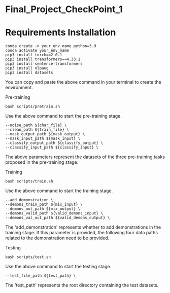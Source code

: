 # Final_Project_CheckPoint_1

# Requirements Installation
```
conda create -n your_env_name python=3.9
conda activate your_env_name
pip3 install torch==2.0.1
pip3 install transformers==4.33.1
pip3 install sentence-transformers
pip3 install nlpaug
pip3 install datasets
```
You can copy and paste the above command in your terminal to create the environment.

Pre-training
```
bash scripts/pretrain.sh
```
Use the above command to start the pre-training stage.
```
--noise_path ${char_file} \
--clean_path ${train_file} \
--mask_output_path ${mask_output} \
--mask_input_path ${mask_input} \
--classify_output_path ${classify_output} \
--classify_input_path ${classify_input} \
```
The above parameters represent the datasets of the three pre-training tasks proposed in the pre-training stage.

Training
```
bash scripts/train.sh
```
Use the above command to start the training stage.
```
--add_demonstration \
--demons_train_path ${mix_input} \
--demons_out_path ${mix_output} \
--demons_valid_path ${valid_demons_input} \
--demons_val_out_path ${valid_demons_output} \
```
The 'add_demonstration' represents whether to add demonstrations in the training stage. If this parameter is provided, the following four data paths related to the demonstration need to be provided.

Testing
```
bash scripts/test.sh
```
Use the above command to start the testing stage.
```
--test_file_path ${test_path} \
```
The 'test_path' represents the root directory containing the test datasets.
